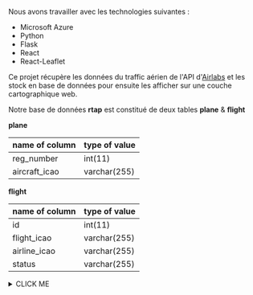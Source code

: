 Nous avons travailler avec les technologies suivantes :

- Microsoft Azure
- Python
- Flask
- React
- React-Leaflet


Ce projet récupère les données du traffic aérien de l'API d'[Airlabs](https://airlabs.co/) et les stock en base de données pour ensuite les afficher sur une couche cartographique web. 

Notre base de données **rtap** est constitué de deux tables **plane** & **flight**


**plane**

| name of column | type of value |
| --- | --- |
| reg_number  | int(11) |
| aircraft_icao | varchar(255) |



**flight**

| name of column | type of value |
| --- | --- |
| id  | int(11) |
| flight_icao | varchar(255) |
| airline_icao | varchar(255) |
| status | varchar(255) |



<details><summary>CLICK ME</summary>
<p>

#### We can hide anything, even code!

    ```ruby
      puts "Hello World"
    ```

</p>
</details>

